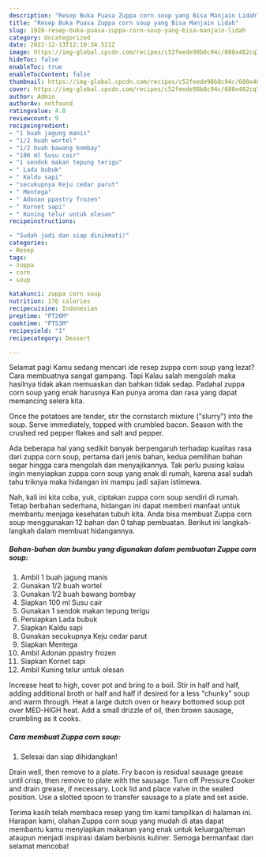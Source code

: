 ```yaml
---
description: "Resep Buka Puasa Zuppa corn soup yang Bisa Manjain Lidah"
title: "Resep Buka Puasa Zuppa corn soup yang Bisa Manjain Lidah"
slug: 1920-resep-buka-puasa-zuppa-corn-soup-yang-bisa-manjain-lidah
category: Uncategorized
date: 2022-12-13T12:10:34.521Z
image: https://img-global.cpcdn.com/recipes/c52feede98b8c94c/680x482cq70/zuppa-corn-soup-foto-resep-utama.jpg
hideToc: false
enableToc: true
enableTocContent: false
thumbnail: https://img-global.cpcdn.com/recipes/c52feede98b8c94c/680x482cq70/zuppa-corn-soup-foto-resep-utama.jpg
cover: https://img-global.cpcdn.com/recipes/c52feede98b8c94c/680x482cq70/zuppa-corn-soup-foto-resep-utama.jpg
author: Admin
authorAv: notfound
ratingvalue: 4.8
reviewcount: 9
recipeingredient:
- "1 buah jagung manis"
- "1/2 buah wortel"
- "1/2 buah bawang bombay"
- "100 ml Susu cair"
- "1 sendok makan tepung terigu"
- " Lada bubuk"
- " Kaldu sapi"
- "secukupnya Keju cedar parut"
- " Mentega"
- " Adonan ppastry frozen"
- " Kornet sapi"
- " Kuning telur untuk olesan"
recipeinstructions:

- "Sudah jadi dan siap dinikmati!"
categories:
- Resep
tags:
- zuppa
- corn
- soup

katakunci: zuppa corn soup 
nutrition: 176 calories
recipecuisine: Indonesian
preptime: "PT26M"
cooktime: "PT53M"
recipeyield: "1"
recipecategory: Dessert

---
```



Selamat pagi Kamu sedang mencari ide resep zuppa corn soup yang lezat? Cara membuatnya sangat gampang. Tapi Kalau salah mengolah maka hasilnya tidak akan memuaskan dan bahkan tidak sedap. Padahal zuppa corn soup yang enak harusnya Kan punya aroma dan rasa yang dapat memancing selera kita.


Once the potatoes are tender, stir the cornstarch mixture (&#34;slurry&#34;) into the soup. Serve immediately, topped with crumbled bacon. Season with the crushed red pepper flakes and salt and pepper.

Ada beberapa hal yang sedikit banyak berpengaruh terhadap kualitas rasa dari zuppa corn soup, pertama dari jenis bahan, kedua pemilihan bahan segar hingga cara mengolah dan menyajikannya. Tak perlu pusing kalau ingin menyiapkan zuppa corn soup yang enak di rumah, karena asal sudah tahu triknya maka hidangan ini mampu jadi sajian istimewa.


Nah, kali ini kita coba, yuk, ciptakan zuppa corn soup sendiri di rumah. Tetap berbahan sederhana, hidangan ini dapat memberi manfaat untuk membantu menjaga kesehatan tubuh kita. Anda bisa membuat Zuppa corn soup menggunakan 12 bahan dan 0 tahap pembuatan. Berikut ini langkah-langkah dalam membuat hidangannya.

<!--inarticleads1-->

##### Bahan-bahan dan bumbu yang digunakan dalam pembuatan Zuppa corn soup:

1. Ambil 1 buah jagung manis
1. Gunakan 1/2 buah wortel
1. Gunakan 1/2 buah bawang bombay
1. Siapkan 100 ml Susu cair
1. Gunakan 1 sendok makan tepung terigu
1. Persiapkan  Lada bubuk
1. Siapkan  Kaldu sapi
1. Gunakan secukupnya Keju cedar parut
1. Siapkan  Mentega
1. Ambil  Adonan ppastry frozen
1. Siapkan  Kornet sapi
1. Ambil  Kuning telur untuk olesan


Increase heat to high, cover pot and bring to a boil. Stir in half and half, adding additional broth or half and half if desired for a less &#34;chunky&#34; soup and warm through. Heat a large dutch oven or heavy bottomed soup pot over MED-HIGH heat. Add a small drizzle of oil, then brown sausage, crumbling as it cooks. 

<!--inarticleads2-->

##### Cara membuat Zuppa corn soup:


1. Selesai dan siap dihidangkan!

Drain well, then remove to a plate. Fry bacon is residual sausage grease until crisp, then remove to plate with the sausage. Turn off Pressure Cooker and drain grease, if necessary. Lock lid and place valve in the sealed position. Use a slotted spoon to transfer sausage to a plate and set aside. 

Terima kasih telah membaca resep yang tim kami tampilkan di halaman ini. Harapan kami, olahan Zuppa corn soup yang mudah di atas dapat membantu kamu menyiapkan makanan yang enak untuk keluarga/teman ataupun menjadi inspirasi dalam berbisnis kuliner. Semoga bermanfaat dan selamat mencoba!
